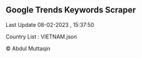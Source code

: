 

## Google Trends Keywords Scraper 
 
Last Update 08-02-2023 , 15:37:50

Country List :
VIETNAM.json



© Abdul Muttaqin 
